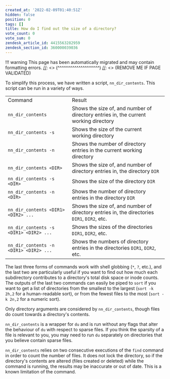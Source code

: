 ```yaml
---
created_at: '2022-02-09T01:40:51Z'
hidden: false
position: 0
tags: []
title: How do I find out the size of a directory?
vote_count: 0
vote_sum: 0
zendesk_article_id: 4415563282959
zendesk_section_id: 360000039036
---
```




[//]: <> (REMOVE ME IF PAGE VALIDATED)
[//]: <> (vvvvvvvvvvvvvvvvvvvv)
!!! warning
    This page has been automatically migrated and may contain formatting errors.
[//]: <> (^^^^^^^^^^^^^^^^^^^^)
[//]: <> (REMOVE ME IF PAGE VALIDATED)

To simplify this process, we have written a script, `nn_dir_contents`.
This script can be run in a variety of ways.

|                                        |                                                                                             |
|----------------------------------------|---------------------------------------------------------------------------------------------|
| Command                                | Result                                                                                      |
| `nn_dir_contents`                      | Shows the size of, and number of directory entries in, the current working directory        |
| `nn_dir_contents -s`                   | Shows the size of the current working directory                                             |
| `nn_dir_contents -n`                   | Shows the number of directory entries in the current working directory                      |
| `nn_dir_contents <DIR>`                | Shows the size of, and number of directory entries in, the directory `DIR`                  |
| `nn_dir_contents -s <DIR>`             | Shows the size of the directory `DIR`                                                       |
| `nn_dir_contents -n <DIR>`             | Shows the number of directory entries in the directory `DIR`                                |
| `nn_dir_contents <DIR1> <DIR2> ...`    | Shows the size of, and number of directory entries in, the directories `DIR1`, `DIR2`, etc. |
| `nn_dir_contents -s <DIR1> <DIR2> ...` | Shows the sizes of the directories `DIR1`, `DIR2`, etc.                                     |
| `nn_dir_contents -n <DIR1> <DIR2> ...` | Shows the numbers of directory entries in the directories `DIR1`, `DIR2`, etc.              |

The last three forms of commands work with shell globbing (`*`, `?`,
etc.), and the last two are particularly useful if you want to find out
how much each subdirectory contributes to a directory's total disk space
or inode counts. The outputs of the last two commands can easily be
piped to `sort` if you want to get a list of directories from the
smallest to the largest (`sort -k 2h,2` for a human-readable sort), or
from the fewest files to the most (`sort -k 2n,2` for a numeric sort).

Only directory arguments are considered by `nn_dir_contents`, though
files do count towards a directory's contents.

`nn_dir_contents` is a wrapper for `du` and is run without any flags
that alter the behaviour of `du` with respect to sparse files. If you
think the sparsity of a file is relevant to you, you may need to run
`du` separately on directories that you believe contain sparse files.

`nn_dir_contents` relies on two consecutive executions of the `find`
command in order to count the number of files. It does not lock the
directory, so if the directory's contents are altered (files created or
deleted) while the command is running, the results may be inaccurate or
out of date. This is a known limitation of the command.
